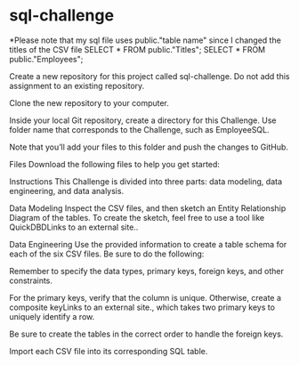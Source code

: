 # sql-challenge

*Please note that my sql file uses public."table name" since I changed the titles of the CSV file
SELECT * FROM public."Titles";
SELECT * FROM public."Employees";

Create a new repository for this project called sql-challenge. 
Do not add this assignment to an existing repository.

Clone the new repository to your computer.

Inside your local Git repository, create a directory for this Challenge. 
Use  folder name that corresponds to the Challenge, such as EmployeeSQL.

Note that you’ll add your files to this folder and push the changes to GitHub.

Files
Download the following files to help you get started:


Instructions
This Challenge is divided into three parts: data modeling, data engineering, and data analysis.

Data Modeling
Inspect the CSV files, and then sketch an Entity Relationship Diagram of the tables. To create the sketch, feel free to use a tool like QuickDBDLinks to an external site..

Data Engineering
Use the provided information to create a table schema for each of the six CSV files. Be sure to do the following:

Remember to specify the data types, primary keys, foreign keys, and other constraints.

For the primary keys, verify that the column is unique. Otherwise, create a composite keyLinks to an external site., which takes two primary keys to uniquely identify a row.

Be sure to create the tables in the correct order to handle the foreign keys.

Import each CSV file into its corresponding SQL table.

